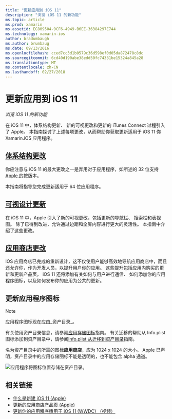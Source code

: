 ```yaml
---
title: "更新应用到 iOS 11"
description: "浏览 iOS 11 的新功能"
ms.topic: article
ms.prod: xamarin
ms.assetid: EC809504-9CF6-4949-B6EE-36384297E744
ms.technology: xamarin-ios
author: bradumbaugh
ms.author: brumbaug
ms.date: 09/13/2016
ms.openlocfilehash: cced7cc3d1b0579c36d598ef0d05da872478c8dc
ms.sourcegitcommit: 6cd40d190abe38edd50fc74331be15324a845a28
ms.translationtype: MT
ms.contentlocale: zh-CN
ms.lasthandoff: 02/27/2018
---
```

# <a name="updating-your-app-to-ios-11"></a>更新应用到 iOS 11

_浏览 iOS 11 的新功能_

在 iOS 11 中，体系结构更新、 新的可视更改和更新的 iTunes Connect 过程引入了 Apple。 本指南探讨了上述每项更改，从而帮助你获取更新适用于 iOS 11 你 Xamarin.iOS 应用程序。

## <a name="architecture-changesarchitecture-changesmd"></a>[体系结构更改](architecture-changes.md)

你应注意与 iOS 11 的最大更改之一是弃用对于应用程序，如所述的 32 位支持[Apple 的](https://developer.apple.com/news/?id=06282017b)按版本。

本指南将指导您完成更新适用于 64 位应用程序。

## <a name="visual-design-updatesvisual-designmd"></a>[可视设计更新](visual-design.md)

在 iOS 11 中，Apple 引入了新的可视更改，包括更新的导航栏、 搜索栏和表视图。 除了已得到改进，允许通过边距和全屏内容进行更大的灵活性。 本指南中介绍了这些更改。

## <a name="app-store-changesapp-store-changesmd"></a>[应用商店更改](app-store-changes.md)

IOS 应用商店已完成的重新设计，这不仅使用户能够高效地导航应用商店中，而且还允许你，作为开发人员，以提升用户你的应用。 这些提升包括应用内购买的更新和更新产品页。 iOS 11 还将添加有关如何与用户进行通信、 如何添加你的应用程序图标，以及如何发布你的应用为公共的更新。

## <a name="app-icon-updates"></a>更新应用程序图标

> [!NOTE]
> 应用程序图标现在应由_资产目录_。 

有关使用资产目录信息，请参阅[应用存储图标](~/ios/app-fundamentals/images-icons/app-store-icon.md)指南。 有关迁移的帮助从 Info.plist 图标添加到资产目录中，请参阅[Info.plist 从迁移到资产目录](~/ios/app-fundamentals/images-icons/app-icons.md)指南。

名为资产目录中的所需的图标**应用商店**，应为 1024 x 1024 的大小。 Apple 已声明，资产目录中的应用存储图标不能是透明的，也不能包含 alpha 通道。

![应用程序将图标位置存储在资产目录。](images/image1.png)

## <a name="related-links"></a>相关链接

- [什么是新建 iOS 11 (Apple)](https://developer.apple.com/ios/)
- [更新的应用商店产品页 (Apple)](https://developer.apple.com/app-store/product-page/)
- [更新你的应用程序适用于 iOS 11 (WWDC) （视频）](https://developer.apple.com/videos/play/wwdc2017/204/)
